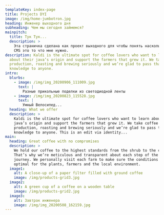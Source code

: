 ```yaml
---
templateKey: index-page
title: Projects DYI
image: /img/home-jumbotron.jpg
heading: Инженер выходного дня
subheading: Чем мы сегодня займемся?
mainpitch:
  title: Тук Тук...
  description: >
    Эта страничка сделана как проект выходного для чтобы понять насколько Gatsby
    CMS это то что мне нужно. 
description: Kaldi is the ultimate spot for coffee lovers who want to learn
  about their java’s origin and support the farmers that grew it. We take coffee
  production, roasting and brewing seriously and we’re glad to pass that
  knowledge to anyone.
intro:
  blurbs:
    - image: /img/img_20200906_111009.jpg
      text: |
        Разные прикольные поделки из светодиодной ленты
    - image: /img/img_20200823_115528.jpg
      text: |
        Умный Велосипед...
  heading: What we offer
  description: >
    Kaldi is the ultimate spot for coffee lovers who want to learn about their
    java’s origin and support the farmers that grew it. We take coffee
    production, roasting and brewing seriously and we’re glad to pass that
    knowledge to anyone. This is an edit via identity...
main:
  heading: Great coffee with no compromises
  description: >
    We hold our coffee to the highest standards from the shrub to the cup.
    That’s why we’re meticulous and transparent about each step of the coffee’s
    journey. We personally visit each farm to make sure the conditions are
    optimal for the plants, farmers and the local environment.
  image1:
    alt: A close-up of a paper filter filled with ground coffee
    image: /img/products-grid3.jpg
  image2:
    alt: A green cup of a coffee on a wooden table
    image: /img/products-grid2.jpg
  image3:
    alt: Завтрак инженера
    image: /img/img_20200508_162159.jpg
---
```

